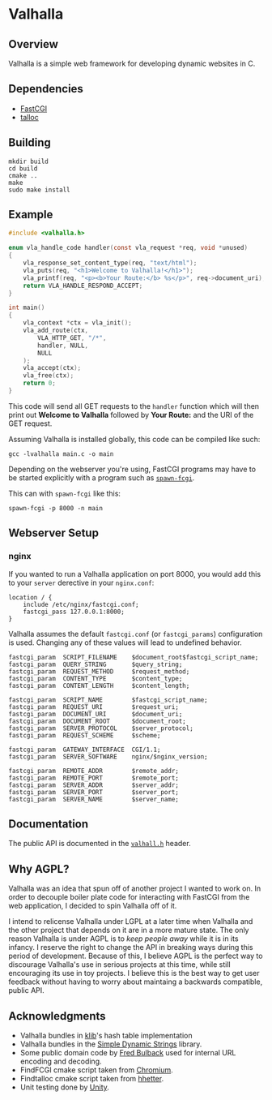 # Valhalla

## Overview

Valhalla is a simple web framework for developing dynamic websites in C.

## Dependencies

* [FastCGI](https://github.com/FastCGI-Archives/fcgi2)
* [talloc](https://talloc.samba.org/talloc/doc/html/index.html)

## Building

```
mkdir build
cd build
cmake ..
make
sudo make install
```

## Example

```c
#include <valhalla.h>

enum vla_handle_code handler(const vla_request *req, void *unused)
{
    vla_response_set_content_type(req, "text/html");
    vla_puts(req, "<h1>Welcome to Valhalla!</h1>");
    vla_printf(req, "<p><b>Your Route:</b> %s</p>", req->document_uri);
    return VLA_HANDLE_RESPOND_ACCEPT;
}

int main()
{
    vla_context *ctx = vla_init();
    vla_add_route(ctx,
        VLA_HTTP_GET, "/*",
        handler, NULL,
        NULL
    );
    vla_accept(ctx);
    vla_free(ctx);
    return 0;
}
```
This code will send all GET requests to the `handler` function which will then
print out **Welcome to Valhalla** followed by **Your Route:** and the URI of the
GET request.

Assuming Valhalla is installed globally, this code can be compiled like such:
```
gcc -lvalhalla main.c -o main
```

Depending on the webserver you're using, FastCGI programs may have to be started
explicitly with a program such as [`spawn-fcgi`](https://github.com/lighttpd/spawn-fcgi).

This can with `spawn-fcgi` like this:
```
spawn-fcgi -p 8000 -n main
```

## Webserver Setup

### nginx

If you wanted to run a Valhalla application on port 8000, you would add this to your `server` derective in your `nginx.conf`:
```
location / {
    include /etc/nginx/fastcgi.conf;
    fastcgi_pass 127.0.0.1:8000;
}
```
Valhalla assumes the default `fastcgi.conf` (or `fastcgi_params`) configuration
is used. Changing any of these values will lead to undefined behavior.
```
fastcgi_param  SCRIPT_FILENAME    $document_root$fastcgi_script_name;
fastcgi_param  QUERY_STRING       $query_string;
fastcgi_param  REQUEST_METHOD     $request_method;
fastcgi_param  CONTENT_TYPE       $content_type;
fastcgi_param  CONTENT_LENGTH     $content_length;

fastcgi_param  SCRIPT_NAME        $fastcgi_script_name;
fastcgi_param  REQUEST_URI        $request_uri;
fastcgi_param  DOCUMENT_URI       $document_uri;
fastcgi_param  DOCUMENT_ROOT      $document_root;
fastcgi_param  SERVER_PROTOCOL    $server_protocol;
fastcgi_param  REQUEST_SCHEME     $scheme;

fastcgi_param  GATEWAY_INTERFACE  CGI/1.1;
fastcgi_param  SERVER_SOFTWARE    nginx/$nginx_version;

fastcgi_param  REMOTE_ADDR        $remote_addr;
fastcgi_param  REMOTE_PORT        $remote_port;
fastcgi_param  SERVER_ADDR        $server_addr;
fastcgi_param  SERVER_PORT        $server_port;
fastcgi_param  SERVER_NAME        $server_name;
```


## Documentation

The public API is documented in the [`valhall.h`](https://github.com/ripose-jp/Valhalla/blob/master/src/include/valhalla.h) header.

## Why AGPL?

Valhalla was an idea that spun off of another project I wanted to work on.
In order to decouple boiler plate code for interacting with FastCGI from the web
application, I decided to spin Valhalla off of it.

I intend to relicense Valhalla under LGPL at a later time when Valhalla and the
other project that depends on it are in a more mature state.
The only reason Valhalla is under AGPL is to *keep people away* while it is in
its infancy.
I reserve the right to change the API in breaking ways during this period of
development.
Because of this, I believe AGPL is the perfect way to discourage Valhalla's use
in serious projects at this time, while still encouraging its use in toy
projects.
I believe this is the best way to get user feedback without having to worry
about maintaing a backwards compatible, public API.

## Acknowledgments

* Valhalla bundles in [klib](https://github.com/attractivechaos/klib)'s
  hash table implementation
* Valhalla bundles in the
  [Simple Dynamic Strings](https://github.com/antirez/sds) library.
* Some public domain code by
  [Fred Bulback](https://www.geekhideout.com/urlcode.shtml) used for internal
  URL encoding and decoding.
* FindFCGI cmake script taken from
  [Chromium](https://chromium.googlesource.com/external/github.com/uclouvain/openjpeg/+/refs/heads/master/cmake/FindFCGI.cmake).
* Findtalloc cmake script taken from
  [hhetter](https://github.com/hhetter/smbtad/blob/master/FindTalloc.cmake).
* Unit testing done by [Unity](https://github.com/ThrowTheSwitch/Unity).
